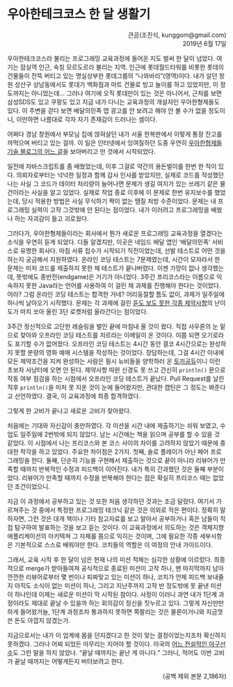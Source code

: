 # 우아한테크코스 한 달 생활기

<p align="right">큰곰(조진식, kunggom@gmail.com)<br />2019년 6월 17일</p>

우아한테크코스라 불리는 프로그래밍 교육과정에 들어온 지도 벌써 한 달이 넘었다. 여기는 잠실역 인근, 속칭 모르도르라 불리는 지역. 인근에 롯데월드타워를 비롯한 롯데의 건물들이 잔뜩 버티고 있는 명실상부한 롯데그룹의 “나와바리”(영역)이다. 내가 살던 창원 성산구 상남동에서도 롯데가 백화점과 마트 건물로 빙고 놀이를 하고 있었지만, 이 정도까지는 아니었는데… 그러나 여기에 오직 롯데만이 있는 것은 아니어서, 근처를 보면 삼성SDS도 있고 쿠팡도 있고 지금 내가 다니는 교육과정의 개설자인 우아한형제들도 있다. 이 주변을 걷다 보면 배달의민족 앱 광고를 안 보려고 해야 안 볼 수가 없을 정도이니, 이만하면 나름대로 각자 자기 존재감이 드러나는 셈이다.

어쩌다 경남 창원에서 부모님 집에 얹혀살던 내가 서울 한복판에서 이렇게 통장 잔고를 까먹으며 버티고 있는 걸까. 이 일은 인터넷에서 잉여질하던 도중 우연히 [우아한형제들 기술 블로그의 어느 글](http://woowabros.github.io/woowabros/2019/02/08/woowacourse.html)을 보아버리고 만 것에서 시작되었다.

일전에 자바스크립트를 좀 배웠었는데, 이후 그걸로 약간의 용돈벌이를 한번 한 적이 있다. 의뢰자로부터는 넉넉한 일정과 함께 감사 인사를 받았지만, 실제로 코드를 작성했던 나는 사실 그 코드가 데이터 처리량이 늘어나면 문제가 생길 여지가 있는 쓰레기 같은 물건이라는 사실을 알고 있었다. 실제로 작업 종료 이후에 이 문제로 한번 유지보수를 했었는데, 당시 적용한 방법은 사실 무식하기 짝이 없는 땜질 처방 수준이었다. 문제는 내 프로그래밍 실력이 고작 그것밖에 안 된다는 점이었다. 내가 이러려고 프로그래밍을 배웠나 하는 자괴감이 들고 괴로웠다.

그러다가, 우아한형제들이라는 회사에서 뭔가 새로운 프로그래밍 교육과정을 열겠다는 소식을 우연히 듣게 되었다. 다들 알겠지만, 이곳은 네임드 배달 앱인 ‘배달의민족’ 서비스로 유명한 회사다. 마침 서류 접수가 시작되기 직전이었는데, 선발 테스트로 어떤 것을 하는지 궁금해서 지원하였다. 온라인 코딩 테스트는 7문제였는데, 시간이 모자라서 한 문제는 미처 코드를 제출하지 못한 채 테스트가 끝나버렸다. 이젠 가망이 없나 생각했는데, 뜻밖에도 종반전(endgame)은 거기가 아니었다. 3주간 프리코스라는 이름으로 익숙하지 못한 Java라는 언어를 사용하여 이 걸린 채 과제를 진행해야 한다는 것이었다. 어라? 그럼 온라인 코딩 테스트는 합격한 거네? 어리둥절할 틈도 없이, 과제가 일주일에 하나씩 날아오기 시작했다. 문제는 각 과제에 걸린 [듣도 보도 못한 각종 제약사항](https://developerfarm.wordpress.com/2012/02/03/object_calisthenics_summary/)의 난이도가 마치 쏘아 올린 3단 로켓처럼 올라간다는 점이었다.

3주간 정신적으로 고단한 레슬링을 벌인 끝에 마침내 올 것이 왔다. 직접 사우론의 눈 밑으로 찾아와 오프라인 코딩 테스트를 치르라는 이메일이 온 것이다. 이쯤 되면 오기로라도 포기할 수가 없어졌다. 오프라인 코딩 테스트는 4시간 동안 결코 4시간으로는 완성하지 못할 분량의 영화 예매 시스템을 작성하는 것이었다. 장담하는데, 그걸 4시간 이내에 모든 제약조건을 지켜 완성하는 사람은 필시 뉴비들을 양학하러 온 [토끼공듀](https://namu.wiki/w/%ED%86%A0%EB%81%BC%EA%B3%B5%EB%93%80)이니 이런 초보자 사냥터에 오면 안 된다. 제약사항 따윈 신경도 못 쓰고 간신히 `println()` 문으로 작동 여부 점검을 하는 시점에서 오프라인 코딩 테스트가 끝났다. Pull Request를 날린 직후 `println()`을 미처 못 지운 것이 눈에 들어왔지만, 관대한 캡틴은 그 정도는 봐준다고 선언하였다. 결국, 이 교육과정에 최종 합격하였다.

그렇게 한 고비가 끝나고 새로운 고비가 찾아왔다.

처음에는 기대와 자신감이 충만하였다. 각 미션을 시간 내에 제출하기는 쉬워 보였고, 수업도 일주일에 2번밖에 되지 않았다. 남는 시간에는 책을 읽으며 공부를 할 수 있을 것 같았다. 이 시점에서 나는 프리코스와 본 코스 사이의 차이를 고려하지 않았기 때문에 중대한 착각을 하고 있었다. 주요한 차이점은 2가지. 첫째, 솔로 플레이가 아닌 페어 프로그래밍을 한다. 둘째, 단순히 기능을 구현해서 제출하는 것으로 끝이 아니라 리뷰어가 만족할 때까지 반복적인 수정과 피드백이 이어진다. 내가 특히 간과했던 것은 둘째 부분이었다. 리뷰어가 만족할 때까지 수정을 반복해야 한다는 점은 확실히 프리코스 때는 없었던 조건이었으니.

지금 이 과정에서 공부하고 있는 것 또한 처음 생각하던 것과는 조금 달랐다. 여기서 가르쳐주는 것 중에서 특정한 프로그래밍 테크닉 같은 것은 의외로 적은 편이다. 정확히 말하자면, 그런 것은 대개 책이나 기타 참고자료를 보고 알아서 공부하거나 혹은 남들이 직접 탐구하여 발표하는 것을 보고 듣는 것이다. 이 교육과정에서 의도하는 것은 객체지향 애플리케이션의 아키텍쳐 그 자체를 몸으로 익히는 것이며, 그에 필요한 각종 세부사항은 기본적으로 스스로 배워야만 한다. 코치들의 역할은 이 여정의 안내 가이드이다.

그래서, 교육 시작 후 한 달이 넘은 현재 나의 미션 적체는 심각한 상황에 이르렀다. 최종적으로 merge가 받아들여져 공식적으로 종료된 미션이 고작 하나, 맨 마지막까지 남아 깐깐한 리뷰어로부터 몇 번이나 퇴짜맞고 있는 미션이 하나, 코치가 언제 피드백 보내줄지 아직도 소식이 없는 미션이 하나, 그리고 지난주까지 고작 반 정도밖에 못 끝낸 미션이 하나인데 이제는 새로운 미션이 막 시작된 참이다. 사정이 이러니 과연 내가 1단계 과정이라도 제대로 끝날 수 있을까 하는 회의감이 정신을 짓누르고 있다. 그렇게 자신만만하게 들어왔거늘, 1단계 과정조차 통과하지 못하면 쪽팔리는 것은 물론이거니와 지금껏 쓴 돈도 아깝지 않겠는가.

지금으로서는 내가 이 업계에 몸을 던지겠다고 한 것이 맞는 결정이었는지조차 확신하지 못하겠다. 그러나 어찌 되었든 마무리는 지어야 할 것이다. 미국의 [어느 전설적인 야구선수](https://ko.wikipedia.org/wiki/%EC%9A%94%EA%B8%B0_%EB%B2%A0%EB%9D%BC)도 그런 말을 하지 않았나. “끝날 때까지는 끝난 게 아니다.” 그러니, 적어도 이번 고비가 끝날 때까지는 어떻게든지 버텨보려고 한다.

<p align="right">(공백 제외 본문 2,186자)</p>
